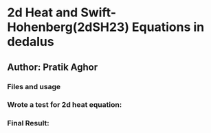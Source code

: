 # 2d Heat and Swift-Hohenberg(2dSH23) Equations in dedalus
## Author: Pratik Aghor


### Files and usage 




### Wrote a test for 2d heat equation:

### Final Result:

